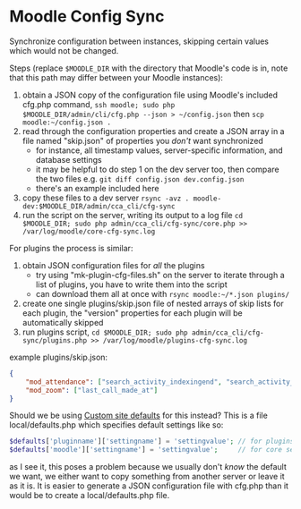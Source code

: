 # Moodle Config Sync

Synchronize configuration between instances, skipping certain values which would not be changed.

Steps (replace `$MOODLE_DIR` with the directory that Moodle's code is in, note that this path may differ between your Moodle instances):

1. obtain a JSON copy of the configuration file using Moodle's included cfg.php command, `ssh moodle; sudo php $MOODLE_DIR/admin/cli/cfg.php --json > ~/config.json` then `scp moodle:~/config.json .`
1. read through the configuration properties and create a JSON array in a file named "skip.json" of properties you _don't_ want synchronized
    + for instance, all timestamp values, server-specific information, and database settings
    + it may be helpful to do step 1 on the dev server too, then compare the two files e.g. `git diff config.json dev.config.json`
    + there's an example included here
1. copy these files to a dev server `rsync -avz . moodle-dev:$MOODLE_DIR/admin/cca_cli/cfg-sync`
1. run the script on the server, writing its output to a log file `cd $MOODLE_DIR; sudo php admin/cca_cli/cfg-sync/core.php >> /var/log/moodle/core-cfg-sync.log`

For plugins the process is similar:

1. obtain JSON configuration files for _all_ the plugins
    + try using "mk-plugin-cfg-files.sh" on the server to iterate through a list of plugins, you have to write them into the script
    + can download them all at once with `rsync moodle:~/*.json plugins/`
1. create one single plugins/skip.json file of nested arrays of skip lists for each plugin, the "version" properties for each plugin will be automatically skipped
1. run plugins script, `cd $MOODLE_DIR; sudo php admin/cca_cli/cfg-sync/plugins.php >> /var/log/moodle/plugins-cfg-sync.log`

example plugins/skip.json:
```json
{
    "mod_attendance": ["search_activity_indexingend", "search_activity_indexingstart"],
    "mod_zoom": ["last_call_made_at"]
}
```

Should we be using [Custom site defaults](https://docs.moodle.org/39/en/Administration_via_command_line#Custom_site_defaults) for this instead? This is a file local/defaults.php which specifies default settings like so:

```php
$defaults['pluginname']['settingname'] = 'settingvalue'; // for plugins
$defaults['moodle']['settingname'] = 'settingvalue';     // for core settings
```

as I see it, this poses a problem because we usually don't _know_ the default we want, we either want to copy something from another server or leave it as it is. It is easier to generate a JSON configuration file with cfg.php than it would be to create a local/defaults.php file.
